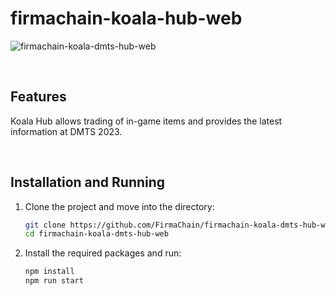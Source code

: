 # firmachain-koala-hub-web

 ![firmachain-koala-dmts-hub-web](https://github.com/FirmaChain/firmachain-koala-dmts-hub-web/assets/93503020/6147fd13-46dc-40ef-ae01-dbe14816d34f)

<br>

## Features
Koala Hub allows trading of in-game items and provides the latest information at DMTS 2023.

<br>

## Installation and Running

1. Clone the project and move into the directory:
   ```bash
   git clone https://github.com/FirmaChain/firmachain-koala-dmts-hub-web.git
   cd firmachain-koala-dmts-hub-web
   ```

2. Install the required packages and run:
   ```bash
   npm install
   npm run start
   ```
